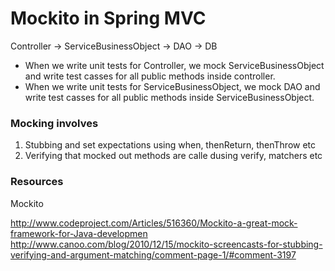 # Mockito in Spring MVC

Controller -> ServiceBusinessObject -> DAO -> DB

  - When we write unit tests for Controller, we mock ServiceBusinessObject and write test casses for all public methods inside controller.
  - When we write unit tests for ServiceBusinessObject, we mock DAO and write test casses for all public methods inside ServiceBusinessObject.
  
### Mocking involves

1. Stubbing and set expectations using when, thenReturn, thenThrow etc
2. Verifying that mocked out methods are calle dusing verify, matchers etc

### Resources

Mockito

http://www.codeproject.com/Articles/516360/Mockito-a-great-mock-framework-for-Java-developmen
http://www.canoo.com/blog/2010/12/15/mockito-screencasts-for-stubbing-verifying-and-argument-matching/comment-page-1/#comment-3197